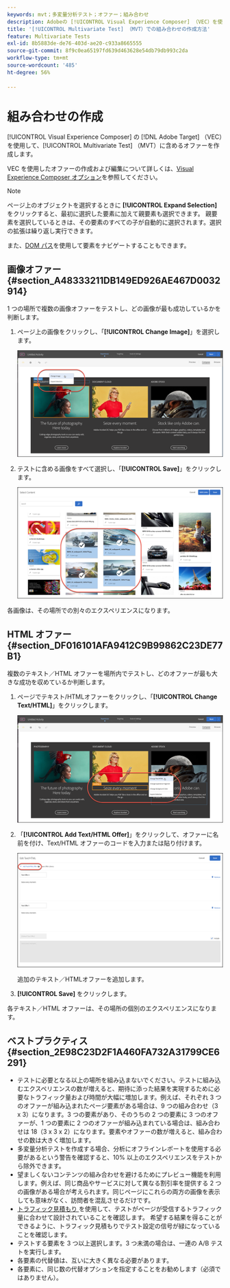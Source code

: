```yaml
---
keywords: mvt；多変量分析テスト；オファー；組み合わせ
description: Adobeの [!UICONTROL Visual Experience Composer] （VEC）を使用して、 [!DNL Target]  （MVT[!UICONTROL Multivariate Test] に含めるオファーを作成する方法を説明します。
title: '[!UICONTROL Multivariate Test] （MVT）での組み合わせの作成方法'
feature: Multivariate Tests
exl-id: 8b5883de-de76-403d-ae20-c933a8665555
source-git-commit: 8f9c0ea65197fd639d463628e54db79db993c2da
workflow-type: tm+mt
source-wordcount: '485'
ht-degree: 56%

---
```


# 組み合わせの作成

[!UICONTROL Visual Experience Composer] の [!DNL Adobe Target] （VEC）を使用して、[!UICONTROL Multivariate Test] （MVT）に含めるオファーを作成します。

VEC を使用したオファーの作成および編集について詳しくは、[Visual Experience Composer オプション](/help/main/c-experiences/c-visual-experience-composer/viztarget-options.md)を参照してください。

>[!NOTE]
>
>ページ上のオブジェクトを選択するときに **[!UICONTROL Expand Selection]** をクリックすると、最初に選択した要素に加えて親要素も選択できます。 親要素を選択しているときは、その要素のすべての子が自動的に選択されます。選択の拡張は繰り返し実行できます。
>
>また、[DOM パス](/help/main/c-experiences/c-visual-experience-composer/viztarget-options.md#dom-path)を使用して要素をナビゲートすることもできます。

## 画像オファー {#section_A48333211DB149ED926AE467D0032914}

1 つの場所で複数の画像オファーをテストし、どの画像が最も成功しているかを判断します。

1. ページ上の画像をクリックし、「**[!UICONTROL Change Image]**」を選択します。

   ![「画像を変更」オプション](/help/main/c-activities/c-multivariate-testing/t-create-multivariate-test/assets/changeimage.png)

1. テストに含める画像をすべて選択し、「**[!UICONTROL Save]**」をクリックします。

   ![画像を追加するのに使用されるコンテンツを選択ダイアログボックス](/help/main/c-activities/c-multivariate-testing/t-create-multivariate-test/assets/addimage.png)

各画像は、その場所での別々のエクスペリエンスになります。

## HTML オファー {#section_DF016101AFA9412C9B99862C23DE77B1}

複数のテキスト／HTML オファーを場所内でテストし、どのオファーが最も大きな成功を収めているか判断します。

1. ページでテキスト/HTMLオファーをクリックし、「**[!UICONTROL Change Text/HTML]**」をクリックします。

   ![テキスト／HTML を変更](/help/main/c-activities/c-multivariate-testing/t-create-multivariate-test/assets/changehtml.png)

1. 「**[!UICONTROL Add Text/HTML Offer]**」をクリックして、オファーに名前を付け、Text/HTML オファーのコードを入力または貼り付けます。

   ![オファーを編集](/help/main/c-activities/c-multivariate-testing/t-create-multivariate-test/assets/editoffers.png)

   追加のテキスト／HTMLオファーを追加します。

1. **[!UICONTROL Save]** をクリックします。

各テキスト／HTML オファーは、その場所の個別のエクスペリエンスになります。

## ベストプラクティス {#section_2E98C23D2F1A460FA732A31799CE6291}

* テストに必要となる以上の場所を組み込まないでください。テストに組み込むエクスペリエンスの数が増えると、期待に添った結果を実現するために必要なトラフィック量および時間が大幅に増加します。例えば、それぞれ 3 つのオファーが組み込まれたページ要素がある場合は、9 つの組み合わせ（3 x 3）になります。3 つの要素があり、そのうちの 2 つの要素に 3 つのオファーが、1 つの要素に 2 つのオファーが組み込まれている場合は、組み合わせは 18（3 x 3 x 2）になります。要素やオファーの数が増えると、組み合わせの数は大きく増加します。
* 多変量分析テストを作成する場合、分析にオフラインレポートを使用する必要があるという警告を確認すると、10% 以上のエクスペリエンスをテストから除外できます。
* 望ましくないコンテンツの組み合わせを避けるためにプレビュー機能を利用します。例えば、同じ商品やサービスに対して異なる割引率を提供する 2 つの画像がある場合が考えられます。同じページにこれらの両方の画像を表示しても意味がなく、訪問者を混乱させるだけです。
* [ トラフィック見積もり ](/help/main/c-activities/c-multivariate-testing/t-create-multivariate-test/traffic-estimator.md) を使用して、テストがページが受信するトラフィック量に合わせて設計されていることを確認します。 希望する結果を得ることができるように、トラフィック見積もりでテスト設定の信号が緑になっていることを確認します。
* テストする要素を 3 つ以上選択します。3 つ未満の場合は、一連の A/B テストを実行します。
* 各要素の代替値は、互いに大きく異なる必要があります。
* 各要素に、同じ数の代替オプションを指定することをお勧めします（必須ではありません）。

